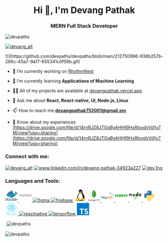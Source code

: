 


<h1 align="center">Hi 👋, I'm Devang Pathak</h1>
<h3 align="center">MERN Full Stack Developer</h3>

<p align="left"> <img src="https://komarev.com/ghpvc/?username=devpaths&label=Profile%20views&color=0e75b6&style=flat" alt="devpaths" /> </p>

<p align="left"> <a href="https://twitter.com/devang_alt" target="blank"><img src="https://img.shields.io/twitter/follow/devang_alt?logo=twitter&style=for-the-badge" alt="devang_alt" /></a> </p> 
![](https://github.com/devpaths/devpaths/blob/main/212750996-938b257b-266c-45a7-9af7-655341c0f58b.gif)

- 🔭 I’m currently working on [RhythmNest](https://github.com/devpaths/RhythmNest)

- 🌱 I’m currently learning **Applications of Machine Learning**

- 👨‍💻 All of my projects are available at [devangpathak.vercel.app](devangpathak.vercel.app)

- 💬 Ask me about **React, React-native, UI, Node.js, Linux**

- 📫 How to reach me **devangpathak752001@gmail.om**

- 📄 Know about my experiences [https://drive.google.com/file/d/14rnRJZ8JTGgByAHHf9HxRlxvdyVd1y7M/view?usp=sharing](https://drive.google.com/file/d/14rnRJZ8JTGgByAHHf9HxRlxvdyVd1y7M/view?usp=sharing)

<h3 align="left">Connect with me:</h3>
<p align="left">
<a href="https://twitter.com/devang_alt" target="blank"><img align="center" src="https://raw.githubusercontent.com/rahuldkjain/github-profile-readme-generator/master/src/images/icons/Social/twitter.svg" alt="devang_alt" height="30" width="40" /></a>
<a href="https://linkedin.com/in/www.linkedin.com/in/devang-pathak-34923a227" target="blank"><img align="center" src="https://raw.githubusercontent.com/rahuldkjain/github-profile-readme-generator/master/src/images/icons/Social/linked-in-alt.svg" alt="www.linkedin.com/in/devang-pathak-34923a227" height="30" width="40" /></a>
<a href="https://instagram.com/dev.1ng" target="blank"><img align="center" src="https://raw.githubusercontent.com/rahuldkjain/github-profile-readme-generator/master/src/images/icons/Social/instagram.svg" alt="dev.1ng" height="30" width="40" /></a>
</p>

<h3 align="left">Languages and Tools:</h3>
<p align="left"> <a href="https://www.docker.com/" target="_blank" rel="noreferrer"> <img src="https://raw.githubusercontent.com/devicons/devicon/master/icons/docker/docker-original-wordmark.svg" alt="docker" width="40" height="40"/> </a> <a href="https://expressjs.com" target="_blank" rel="noreferrer"> <img src="https://raw.githubusercontent.com/devicons/devicon/master/icons/express/express-original-wordmark.svg" alt="express" width="40" height="40"/> </a> <a href="https://www.figma.com/" target="_blank" rel="noreferrer"> <img src="https://www.vectorlogo.zone/logos/figma/figma-icon.svg" alt="figma" width="40" height="40"/> </a> <a href="https://firebase.google.com/" target="_blank" rel="noreferrer"> <img src="https://www.vectorlogo.zone/logos/firebase/firebase-icon.svg" alt="firebase" width="40" height="40"/> </a> <a href="https://www.linux.org/" target="_blank" rel="noreferrer"> <img src="https://raw.githubusercontent.com/devicons/devicon/master/icons/linux/linux-original.svg" alt="linux" width="40" height="40"/> </a> <a href="https://www.mongodb.com/" target="_blank" rel="noreferrer"> <img src="https://raw.githubusercontent.com/devicons/devicon/master/icons/mongodb/mongodb-original-wordmark.svg" alt="mongodb" width="40" height="40"/> </a> <a href="https://www.mysql.com/" target="_blank" rel="noreferrer"> <img src="https://raw.githubusercontent.com/devicons/devicon/master/icons/mysql/mysql-original-wordmark.svg" alt="mysql" width="40" height="40"/> </a> <a href="https://www.nginx.com" target="_blank" rel="noreferrer"> <img src="https://raw.githubusercontent.com/devicons/devicon/master/icons/nginx/nginx-original.svg" alt="nginx" width="40" height="40"/> </a> <a href="https://nodejs.org" target="_blank" rel="noreferrer"> <img src="https://raw.githubusercontent.com/devicons/devicon/master/icons/nodejs/nodejs-original-wordmark.svg" alt="nodejs" width="40" height="40"/> </a> <a href="https://www.python.org" target="_blank" rel="noreferrer"> <img src="https://raw.githubusercontent.com/devicons/devicon/master/icons/python/python-original.svg" alt="python" width="40" height="40"/> </a> <a href="https://reactjs.org/" target="_blank" rel="noreferrer"> <img src="https://raw.githubusercontent.com/devicons/devicon/master/icons/react/react-original-wordmark.svg" alt="react" width="40" height="40"/> </a> <a href="https://reactnative.dev/" target="_blank" rel="noreferrer"> <img src="https://reactnative.dev/img/header_logo.svg" alt="reactnative" width="40" height="40"/> </a> <a href="https://www.tensorflow.org" target="_blank" rel="noreferrer"> <img src="https://www.vectorlogo.zone/logos/tensorflow/tensorflow-icon.svg" alt="tensorflow" width="40" height="40"/> </a> <a href="https://www.typescriptlang.org/" target="_blank" rel="noreferrer"> <img src="https://raw.githubusercontent.com/devicons/devicon/master/icons/typescript/typescript-original.svg" alt="typescript" width="40" height="40"/> </a> </p>

<p>&nbsp;<img align="center" src="https://github-readme-stats.vercel.app/api?username=devpaths&show_icons=true&locale=en" alt="devpaths" /></p>

<p><img align="center" src="https://github-readme-streak-stats.herokuapp.com/?user=devpaths&" alt="devpaths" /></p>

